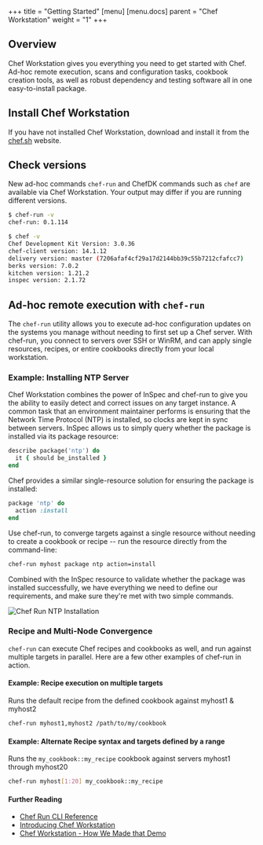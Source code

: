 +++
title = "Getting Started"
[menu]
  [menu.docs]
    parent = "Chef Workstation"
    weight = "1"
+++

## Overview

Chef Workstation gives you everything you need to get started with Chef. Ad-hoc remote execution, scans and configuration tasks, cookbook creation tools, as well as robust dependency and testing software all in one easy-to-install package.

## Install Chef Workstation

If you have not installed Chef Workstation, download and install it from the [chef.sh](https://www.chef.sh) website.

## Check versions

New ad-hoc commands `chef-run` and ChefDK commands such as `chef` are available via Chef Workstation. Your output may differ if you are running different versions.

```bash
$ chef-run -v
chef-run: 0.1.114

$ chef -v
Chef Development Kit Version: 3.0.36
chef-client version: 14.1.12
delivery version: master (7206afaf4cf29a17d2144bb39c55b7212cfafcc7)
berks version: 7.0.2
kitchen version: 1.21.2
inspec version: 2.1.72
```

## Ad-hoc remote execution with `chef-run`

The `chef-run` utility allows you to execute ad-hoc configuration updates on the systems you manage without needing to first set up a Chef server. With chef-run, you connect to servers over SSH or WinRM, and can apply single resources, recipes, or entire cookbooks directly from your local workstation.

### Example: Installing NTP Server

Chef Workstation combines the power of InSpec and chef-run to give you the ability to easily detect and correct issues on any target instance. A common task that an environment maintainer performs is ensuring that the Network Time Protocol (NTP) is installed, so clocks are kept in sync between servers. InSpec allows us to simply query whether the package is installed via its package resource:

```ruby
describe package('ntp') do
  it { should be_installed }
end
 ```

Chef provides a similar single-resource solution for ensuring the package is installed:

```ruby
package 'ntp' do
  action :install
end
```

Use chef-run, to converge targets against a single resource without needing to create a cookbook or recipe -- run the resource directly from the command-line:

```bash
chef-run myhost package ntp action=install
```

Combined with the InSpec resource to validate whether the package was installed successfully, we have everything we need to define our requirements, and make sure they're met with two simple commands.

![Chef Run NTP Installation](/images/chef-workstation/chef-run.gif)

### Recipe and Multi-Node Convergence

`chef-run` can execute Chef recipes and cookbooks as well, and run against multiple targets in parallel. Here are a few other examples of chef-run in action.

#### Example: Recipe execution on multiple targets

Runs the default recipe from the defined cookbook against myhost1 & myhost2

```bash
chef-run myhost1,myhost2 /path/to/my/cookbook
```

#### Example: Alternate Recipe syntax and targets defined by a range

Runs the `my_cookbook::my_recipe` cookbook against servers myhost1 through myhost20

```bash
chef-run myhost[1:20] my_cookbook::my_recipe
```

#### Further Reading

* [Chef Run CLI Reference](https://chef.sh/docs/reference/chef-run/)
* [Introducing Chef Workstation](https://blog.chef.io/2018/05/23/introducing-chef-workstation/)
* [Chef Workstation - How We Made that Demo](https://blog.chef.io/2018/06/25/chef-workstation-how-we-made-that-demo/)
